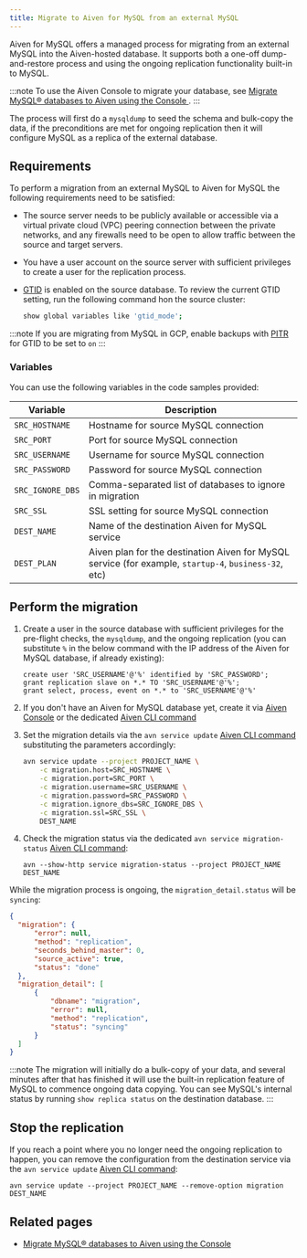 ```yaml
---
title: Migrate to Aiven for MySQL from an external MySQL
---
```


Aiven for MySQL offers a managed process for migrating from an external MySQL into the Aiven-hosted database. It supports both a one-off dump-and-restore process and using the ongoing replication functionality built-in to MySQL.

:::note
To use the Aiven Console to migrate your database, see
[Migrate MySQL® databases to Aiven using the Console
](/docs/products/mysql/howto/migrate-db-to-aiven-via-console).
:::

The process will first do a `mysqldump` to seed the schema and bulk-copy the
data, if the preconditions are met for ongoing replication then it will
configure MySQL as a replica of the external database.

## Requirements

To perform a migration from an external MySQL to Aiven for MySQL the
following requirements need to be satisfied:

-   The source server needs to be publicly available or accessible via a
    virtual private cloud (VPC) peering connection between the private
    networks, and any firewalls need to be open to allow traffic between
    the source and target servers.
-   You have a user account on the source server with sufficient
    privileges to create a user for the replication process.
-   [GTID](https://dev.mysql.com/doc/refman/8.0/en/replication-gtids.html)
    is enabled on the source database. To review the current GTID
    setting, run the following command hon the source cluster:

    ```bash
    show global variables like 'gtid_mode';
    ```

:::note
If you are migrating from MySQL in GCP, enable backups with
[PITR](https://cloud.google.com/sql/docs/mysql/backup-recovery/pitr) for
GTID to be set to `on`
:::

### Variables

You can use the following variables in the code samples provided:

 |     Variable     |                                              Description                                               |
 |------------------|--------------------------------------------------------------------------------------------------------|
 | `SRC_HOSTNAME`   | Hostname for source MySQL connection                                                                   |
 | `SRC_PORT`       | Port for source MySQL connection                                                                       |
 | `SRC_USERNAME`   | Username for source MySQL connection                                                                   |
 | `SRC_PASSWORD`   | Password for source MySQL connection                                                                   |
 | `SRC_IGNORE_DBS` | Comma-separated list of databases to ignore in migration                                               |
 | `SRC_SSL`        | SSL setting for source MySQL connection                                                                |
 | `DEST_NAME`      | Name of the destination Aiven for MySQL service                                                        |
 | `DEST_PLAN`      | Aiven plan for the destination Aiven for MySQL service  (for example, `startup-4`, `business-32`, etc) |

## Perform the migration

1.  Create a user in the source database with sufficient privileges for
    the pre-flight checks, the `mysqldump`, and the ongoing replication
    (you can substitute `%` in the below command with the IP address of
    the Aiven for MySQL database, if already existing):

    ```
    create user 'SRC_USERNAME'@'%' identified by 'SRC_PASSWORD';
    grant replication slave on *.* TO 'SRC_USERNAME'@'%';
    grant select, process, event on *.* to 'SRC_USERNAME'@'%'
    ```

2.  If you don't have an Aiven for MySQL database yet, create it via
    [Aiven Console](/docs/products/mysql/get-started) or the dedicated
    [Aiven CLI command](/docs/tools/cli/service-cli#avn-cli-service-create)

3.  Set the migration details via the `avn service update`
    [Aiven CLI command](/docs/tools/cli/service-cli#avn-cli-service-update) substituting the parameters accordingly:

    ```bash
    avn service update --project PROJECT_NAME \
        -c migration.host=SRC_HOSTNAME \
        -c migration.port=SRC_PORT \
        -c migration.username=SRC_USERNAME \
        -c migration.password=SRC_PASSWORD \
        -c migration.ignore_dbs=SRC_IGNORE_DBS \
        -c migration.ssl=SRC_SSL \
        DEST_NAME
    ```

4.  Check the migration status via the dedicated
    `avn service migration-status`
    [Aiven CLI command](/docs/tools/cli/service-cli#avn-cli-service-migration-status):

    ```
    avn --show-http service migration-status --project PROJECT_NAME DEST_NAME
    ```

While the migration process is ongoing, the `migration_detail.status`
will be `syncing`:

```json
{
  "migration": {
      "error": null,
      "method": "replication",
      "seconds_behind_master": 0,
      "source_active": true,
      "status": "done"
  },
  "migration_detail": [
      {
          "dbname": "migration",
          "error": null,
          "method": "replication",
          "status": "syncing"
      }
  ]
}
```

:::note
The migration will initially do a bulk-copy of your data, and
several minutes after that has finished it will use the built-in
replication feature of MySQL to commence ongoing data copying. You can
see MySQL's internal status by running `show replica status` on the
destination database.
:::

## Stop the replication

If you reach a point where you no longer need the ongoing replication to
happen, you can remove the configuration from the destination service
via the `avn service update`
[Aiven CLI command](/docs/tools/cli/service-cli#avn-cli-service-update):

```shell
avn service update --project PROJECT_NAME --remove-option migration DEST_NAME
```

## Related pages

- [Migrate MySQL® databases to Aiven using the Console](/docs/products/mysql/howto/migrate-db-to-aiven-via-console)
